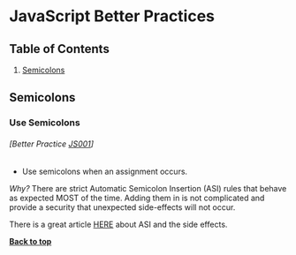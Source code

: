 # JavaScript Better Practices

## Table of Contents

1. [Semicolons](#semicolons)

## Semicolons

### Use Semicolons
###### [Better Practice [JS001](#best-practice-js002)]

  - Use semicolons when an assignment occurs.

  *Why?* There are strict Automatic Semicolon Insertion (ASI) rules that behave as expected MOST of the time. Adding them in is not complicated and provide a security that unexpected side-effects will not occur.
  
There is a great article [HERE](https://flaviocopes.com/javascript-automatic-semicolon-insertion/) about ASI and the side effects.
  
**[Back to top](#table-of-contents)**
